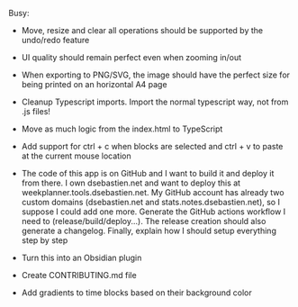Busy:

- Move, resize and clear all operations should be supported by the undo/redo feature


- UI quality should remain perfect even when zooming in/out
- When exporting to PNG/SVG, the image should have the perfect size for being printed on an horizontal A4 page
- Cleanup Typescript imports. Import the normal typescript way, not from .js files!
- Move as much logic from the index.html to TypeScript
- Add support for ctrl + c when blocks are selected and ctrl + v to paste at the current mouse location
- The code of this app is on GitHub and I want to build it and deploy it from there. I own dsebastien.net and want to deploy this at weekplanner.tools.dsebastien.net. My GitHub account has already two custom domains (dsebastien.net and stats.notes.dsebastien.net), so I suppose I could add one more. Generate the GitHub actions workflow I need to (release/build/deploy...). The release creation should also generate a changelog. Finally, explain how I should setup everything step by step
- Turn this into an Obsidian plugin
- Create CONTRIBUTING.md file
- Add gradients to time blocks based on their background color